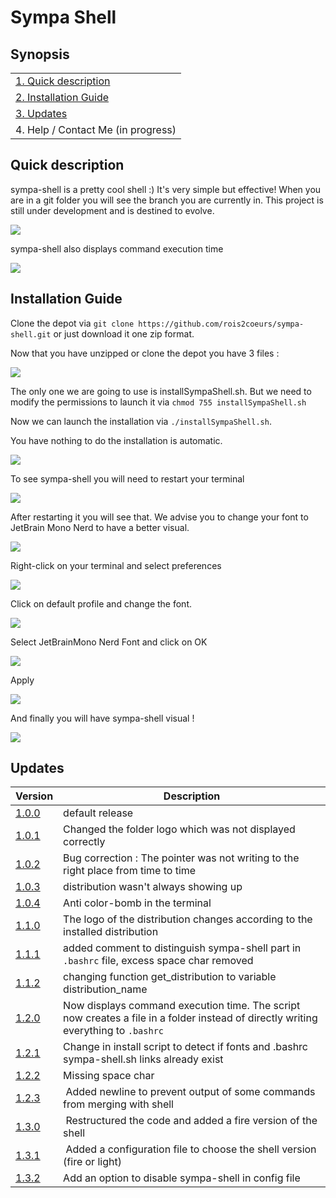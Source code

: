# Sympa Shell

## Synopsis

|                                              |
| -------------------------------------------- |
| [1. Quick description](#quick-description)   |
| [2. Installation Guide](#installation-guide) |
| [3. Updates](#updates)  |
| 4. Help / Contact Me (in progress)           |

## Quick description

sympa-shell is a pretty cool shell :) It's very simple but effective! When you are in a git folder you will see the branch you are currently in. This project is still under development and is destined to evolve.

![](https://files.valentinraillard.fr/GitHub/sympa-shell/10.png)

sympa-shell also displays command execution time

![](https://files.valentinraillard.fr/GitHub/sympa-shell/11.png)

## Installation Guide

Clone the depot via `git clone https://github.com/rois2coeurs/sympa-shell.git` or just download it one zip format.

Now that you have unzipped or clone the depot you have 3 files :

![](https://files.valentinraillard.fr/GitHub/sympa-shell/1.png)

The only one we are going to use is installSympaShell.sh. But we need to modify the permissions to launch it via `chmod 755 installSympaShell.sh`

Now we can launch the installation via `./installSympaShell.sh`.

You have nothing to do the installation is automatic.

![](https://files.valentinraillard.fr/GitHub/sympa-shell/2.png)

To see sympa-shell you will need to restart your terminal

![](https://files.valentinraillard.fr/GitHub/sympa-shell/3.png)

After restarting it you will see that. We advise you to change your font to JetBrain Mono Nerd to have a better visual.

![](https://files.valentinraillard.fr/GitHub/sympa-shell/4.png)

Right-click on your terminal and select preferences

![](https://files.valentinraillard.fr/GitHub/sympa-shell/5.png)

Click on default profile and change the font.

![](https://files.valentinraillard.fr/GitHub/sympa-shell/6.png)

Select JetBrainMono Nerd Font and click on OK

![](https://files.valentinraillard.fr/GitHub/sympa-shell/7.png)

Apply

![](https://files.valentinraillard.fr/GitHub/sympa-shell/8.png)

And finally you will have sympa-shell visual !

![](https://files.valentinraillard.fr/GitHub/sympa-shell/9.png)

## Updates
| Version | Description |
|-|-|
| [1.0.0](https://github.com/rois2coeurs/sympa-shell/commit/53bcd58b3356cb6a8686dc4af13ade316549eff2) | default release |
| [1.0.1](https://github.com/rois2coeurs/sympa-shell/commit/f33318e26dac9e87d247ab4b2d5aa1ad59b58fda) | Changed the folder logo which was not displayed correctly |
| [1.0.2](https://github.com/rois2coeurs/sympa-shell/commit/ac39ac2967d6aaa819b9f025f31aaf15274ba4c3) | Bug correction : The pointer was not writing to the right place from time to time |
| [1.0.3](https://github.com/rois2coeurs/sympa-shell/commit/9f657128aa861eaad182a552d74695b95f87c2d8) | distribution wasn't always showing up |
| [1.0.4](https://github.com/rois2coeurs/sympa-shell/commit/1322e3f06d07780e0a83f88413ffadefd17a4006) | Anti color-bomb in the terminal |
| [1.1.0](https://github.com/rois2coeurs/sympa-shell/commit/73637ad1fcc5e67860bfcb77f150076624ac4aac) | The logo of the distribution changes according to the installed distribution |
| [1.1.1](https://github.com/rois2coeurs/sympa-shell/commit/ae5163064fd842ba831d7582de689082abe1f0c6) | added comment to distinguish sympa-shell part in `.bashrc` file, excess space char removed |
| [1.1.2](https://github.com/rois2coeurs/sympa-shell/commit/c1f097f43ce27f95a78d74f1f7316e2ec355917e) | changing function get_distribution to variable distribution_name |
| [1.2.0](https://github.com/rois2coeurs/sympa-shell/commit/5931f7895354f20d5cf1f56d09c98dfbd3479698) | Now displays command execution time. The script now creates a file in a folder instead of directly writing everything to `.bashrc` |
| [1.2.1](https://github.com/rois2coeurs/sympa-shell/commit/82fd4794c37781c59e7194609a274b5e9bf26075) | Change in install script to detect if fonts and .bashrc sympa-shell.sh links already exist |
| [1.2.2](https://github.com/rois2coeurs/sympa-shell/commit/a409560b81a015ef044d645980ad3b1df6e54642) | Missing space char |
| [1.2.3](https://github.com/rois2coeurs/sympa-shell/commit/a71be387236d5097fb5acfd70101f5ed10c7e0fe) | Added newline to prevent output of some commands from merging with shell |
| [1.3.0](https://github.com/rois2coeurs/sympa-shell/commit/d189b85eeebe03737faaefbbd5c11f35b4a44f22) | Restructured the code and added a fire version of the shell |
| [1.3.1](https://github.com/rois2coeurs/sympa-shell/commit/21c8bc619bdd76605aca0aa935708d2599a5483b) | Added a configuration file to choose the shell version (fire or light) |
| [1.3.2](https://github.com/rois2coeurs/sympa-shell/commit/cf40d378e735d5d2b05eb4bf6102ba014dadc4d7) | Add an option to disable sympa-shell in config file |